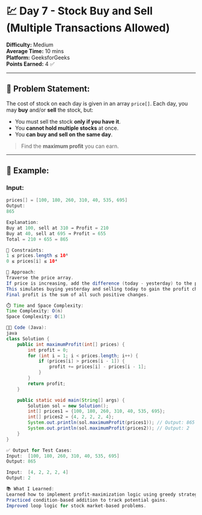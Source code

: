 # 💹 Day 7 - Stock Buy and Sell (Multiple Transactions Allowed)

**Difficulty:** Medium  
**Average Time:** 10 mins  
**Platform:** GeeksforGeeks  
**Points Earned:** 4 ✅

---

## 📘 Problem Statement:

The cost of stock on each day is given in an array `price[]`. Each day, you may **buy** and/or **sell** the stock, but:
- You must sell the stock **only if you have it**.
- You **cannot hold multiple stocks** at once.
- You **can buy and sell on the same day**.

> Find the **maximum profit** you can earn.

---

## 🧾 Example:

### Input:
```java
prices[] = [100, 180, 260, 310, 40, 535, 695]
Output:
865

Explanation:
Buy at 100, sell at 310 → Profit = 210
Buy at 40, sell at 695 → Profit = 655
Total = 210 + 655 = 865

📌 Constraints:
1 ≤ prices.length ≤ 10⁶
0 ≤ prices[i] ≤ 10⁴

🧠 Approach:
Traverse the price array.
If price is increasing, add the difference (today - yesterday) to the profit.
This simulates buying yesterday and selling today to gain the profit chunk.
Final profit is the sum of all such positive changes.

⏱️ Time and Space Complexity:
Time Complexity: O(n)
Space Complexity: O(1)

👨‍💻 Code (Java):
java
class Solution {
    public int maximumProfit(int[] prices) {
        int profit = 0;
        for (int i = 1; i < prices.length; i++) {
            if (prices[i] > prices[i - 1]) {
                profit += prices[i] - prices[i - 1];
            }
        }
        return profit;
    }

    public static void main(String[] args) {
        Solution sol = new Solution();
        int[] prices1 = {100, 180, 260, 310, 40, 535, 695};
        int[] prices2 = {4, 2, 2, 2, 4};
        System.out.println(sol.maximumProfit(prices1)); // Output: 865
        System.out.println(sol.maximumProfit(prices2)); // Output: 2
    }
}

✅ Output for Test Cases:
Input:  [100, 180, 260, 310, 40, 535, 695]
Output: 865

Input:  [4, 2, 2, 2, 4]
Output: 2

📚 What I Learned:
Learned how to implement profit-maximization logic using greedy strategy.
Practiced condition-based addition to track potential gains.
Improved loop logic for stock market-based problems.

